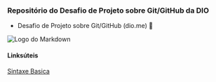 ### Repositório do Desafio de Projeto sobre Git/GitHub da DIO

 - Desafio de Projeto sobre Git/GitHub (dio.me) :muscle:
 
 ![Logo do Markdown](https://hermes.digitalinnovation.one/files/assets/c246248e-f374-4905-9154-1a5bf3ea4f8a.png)


#### Linksúteis 
[Sintaxe Basica](https://markdown.net.br/sintaxe-basica/ "markdown")